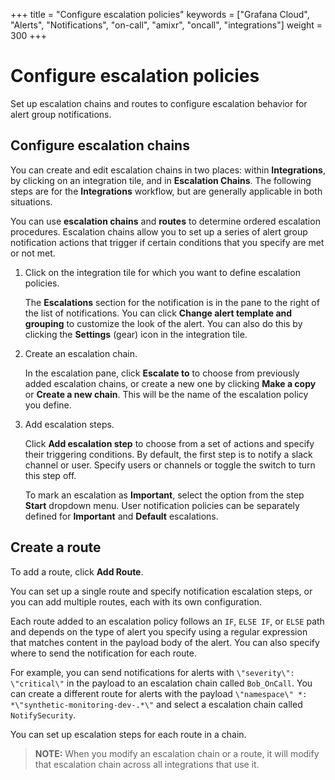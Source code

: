 +++
title = "Configure escalation policies"
keywords = ["Grafana Cloud", "Alerts", "Notifications", "on-call", "amixr", "oncall", "integrations"]
weight = 300
+++

# Configure escalation policies
Set up escalation chains and routes to configure escalation behavior for alert group notifications. 

## Configure escalation chains
You can create and edit escalation chains in two places: within **Integrations**, by clicking on an integration tile, and in **Escalation Chains**. The following steps are for the **Integrations** workflow, but are generally applicable in both situations. 

You can use **escalation chains** and **routes** to determine ordered escalation procedures. Escalation chains allow you to set up a series of alert group notification actions that trigger if certain conditions that you specify are met or not met. 

1. Click on the integration tile for which you want to define escalation policies.
    
    The **Escalations** section for the notification is in the pane to the right of the list of notifications. 
    You can click **Change alert template and grouping** to customize the look of the alert. You can also do this by clicking the **Settings** (gear) icon in the integration tile. 

1. Create an escalation chain.
    
    In the escalation pane, click **Escalate to** to choose from previously added escalation chains, or create a new one by clicking **Make a copy** or **Create a new chain**. This will be the name of the escalation policy you define.  

1. Add escalation steps.

    Click **Add escalation step** to choose from a set of actions and specify their triggering conditions. By default, the first step is to notify a slack channel or user. Specify users or channels or toggle the switch to turn this step off. 

    To mark an escalation as **Important**, select the option from the step **Start** dropdown menu. User notification policies can be separately defined for **Important** and **Default** escalations. 

## Create a route

To add a route, click **Add Route**. 
    
You can set up a single route and specify notification escalation steps, or you can add multiple routes, each with its own configuration. 

Each route added to an escalation policy follows an `IF`, `ELSE IF`, or `ELSE` path and depends on the type of alert you specify using a regular expression that matches content in the payload body of the alert. You can also specify where to send the notification for each route. 
    
For example, you can send notifications for alerts with `\"severity\": \"critical\"` in the payload to an escalation chain called `Bob_OnCall`. You can create a different route for alerts with the payload `\"namespace\" *: *\"synthetic-monitoring-dev-.*\"` and select a escalation chain called `NotifySecurity`. 

You can set up escalation steps for each route in a chain.

>**NOTE:** When you modify an escalation chain or a route, it will modify that escalation chain across all integrations that use it.